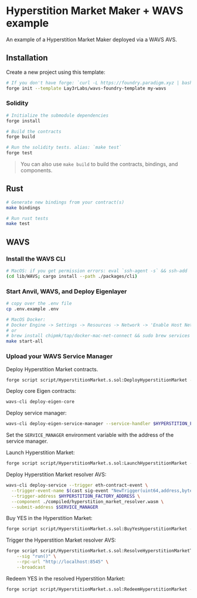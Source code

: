 # Hyperstition Market Maker + WAVS example

An example of a Hyperstition Market Maker deployed via a WAVS AVS.

## Installation

Create a new project using this template:

```bash
# If you don't have forge: `curl -L https://foundry.paradigm.xyz | bash`
forge init --template Lay3rLabs/wavs-foundry-template my-wavs
```

### Solidity

```bash
# Initialize the submodule dependencies
forge install

# Build the contracts
forge build

# Run the solidity tests. alias: `make test`
forge test
```

> You can also use `make build` to build the contracts, bindings, and components.

## Rust

```bash
# Generate new bindings from your contract(s)
make bindings

# Run rust tests
make test
```

## WAVS

### Install the WAVS CLI

```bash
# MacOS: if you get permission errors: eval `ssh-agent -s` && ssh-add
(cd lib/WAVS; cargo install --path ./packages/cli)
```

### Start Anvil, WAVS, and Deploy Eigenlayer

```bash
# copy over the .env file
cp .env.example .env

# MacOS Docker:
# Docker Engine -> Settings -> Resources -> Network -> 'Enable Host Networking'
# or
# brew install chipmk/tap/docker-mac-net-connect && sudo brew services start chipmk/tap/docker-mac-net-connect
make start-all
```

### Upload your WAVS Service Manager

Deploy Hyperstition Market contracts.

```bash
forge script script/HyperstitionMarket.s.sol:DeployHyperstitionMarket --rpc-url http://localhost:8545 --broadcast
```

Deploy core Eigen contracts:

```bash
wavs-cli deploy-eigen-core
```

Deploy service manager:

```bash
wavs-cli deploy-eigen-service-manager --service-handler $HYPERSTITION_FACTORY_ADDRESS
```

Set the `SERVICE_MANAGER` environment variable with the address of the service manager.

Launch Hyperstition Market:

```bash
forge script script/HyperstitionMarket.s.sol:LaunchHyperstitionMarket --rpc-url http://localhost:8545 --broadcast
```

Deploy Hyperstition Market resolver AVS:

```bash
wavs-cli deploy-service --trigger eth-contract-event \
  --trigger-event-name $(cast sig-event "NewTrigger(uint64,address,bytes)" | cut -c 3-) \
  --trigger-address $HYPERSTITION_FACTORY_ADDRESS \
  --component ./compiled/hyperstition_market_resolver.wasm \
  --submit-address $SERVICE_MANAGER
```

Buy YES in the Hyperstition Market:

```bash
forge script script/HyperstitionMarket.s.sol:BuyYesHyperstitionMarket --rpc-url http://localhost:8545 --broadcast
```

Trigger the Hyperstition Market resolver AVS:

```bash
forge script script/HyperstitionMarket.s.sol:ResolveHyperstitionMarketTrigger \
    --sig "run()" \
    --rpc-url "http://localhost:8545" \
    --broadcast
```

Redeem YES in the resolved Hyperstition Market:

```bash
forge script script/HyperstitionMarket.s.sol:RedeemHyperstitionMarket --rpc-url http://localhost:8545 --broadcast
```
